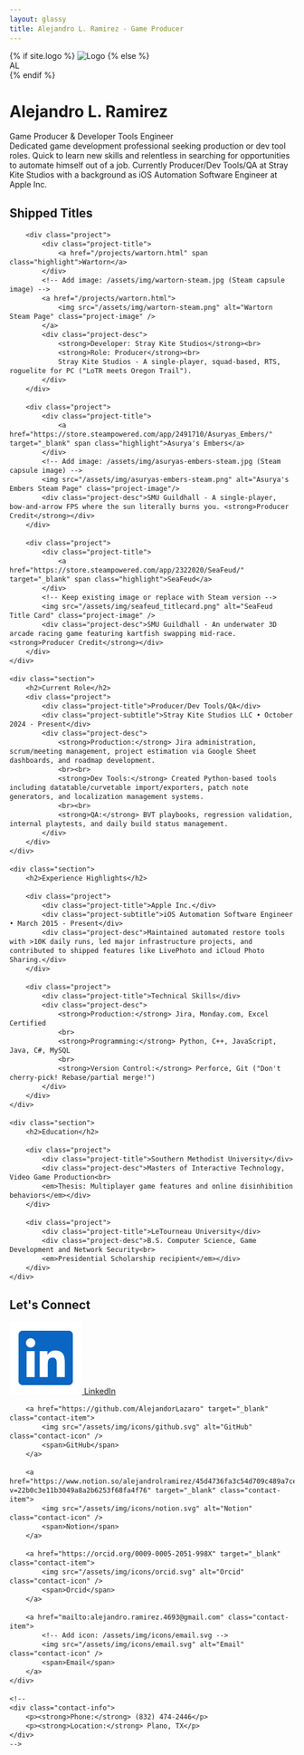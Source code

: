 ```yaml
---
layout: glassy
title: Alejandro L. Ramirez - Game Producer
---
```


<div class="hero">
    {% if site.logo %}
    <img src="{{ site.logo | relative_url }}" alt="Logo" class="profile-img-actual" />
    {% else %}
    <div class="profile-img">AL</div>
    {% endif %}
    <h1>Alejandro L. Ramirez</h1>
    <div class="title">Game Producer & Developer Tools Engineer</div>
    <div class="bio">
        Dedicated game development professional seeking production or dev tool roles. Quick to learn new skills and relentless in searching for opportunities to <span class="highlight">automate himself out of a job</span>. Currently Producer/Dev Tools/QA at Stray Kite Studios with a background as iOS Automation Software Engineer at Apple Inc.
    </div>
</div>

<div class="sections">
    <div class="section">
        <h2>Shipped Titles</h2>

        <div class="project">
            <div class="project-title">
                <a href="/projects/wartorn.html" span class="highlight">Wartorn</a>
            </div>
            <!-- Add image: /assets/img/wartorn-steam.jpg (Steam capsule image) -->
            <a href="/projects/wartorn.html">
                <img src="/assets/img/wartorn-steam.png" alt="Wartorn Steam Page" class="project-image" />
            </a>
            <div class="project-desc">
                <strong>Developer: Stray Kite Studios</strong><br>
                <strong>Role: Producer</strong><br>
                Stray Kite Studios - A single-player, squad-based, RTS, roguelite for PC ("LoTR meets Oregon Trail").
            </div>
        </div>

        <div class="project">
            <div class="project-title">
                <a href="https://store.steampowered.com/app/2491710/Asuryas_Embers/" target="_blank" span class="highlight">Asurya's Embers</a>
            </div>
            <!-- Add image: /assets/img/asuryas-embers-steam.jpg (Steam capsule image) -->
            <img src="/assets/img/asuryas-embers-steam.png" alt="Asurya's Embers Steam Page" class="project-image"/>
            <div class="project-desc">SMU Guildhall - A single-player, bow-and-arrow FPS where the sun literally burns you. <strong>Producer Credit</strong></div>
        </div>

        <div class="project">
            <div class="project-title">
                <a href="https://store.steampowered.com/app/2322020/SeaFeud/" target="_blank" span class="highlight">SeaFeud</a>
            </div>
            <!-- Keep existing image or replace with Steam version -->
            <img src="/assets/img/seafeud_titlecard.png" alt="SeaFeud Title Card" class="project-image" />
            <div class="project-desc">SMU Guildhall - An underwater 3D arcade racing game featuring kartfish swapping mid-race. <strong>Producer Credit</strong></div>
        </div>
    </div>

    <div class="section">
        <h2>Current Role</h2>
        <div class="project">
            <div class="project-title">Producer/Dev Tools/QA</div>
            <div class="project-subtitle">Stray Kite Studios LLC • October 2024 - Present</div>
            <div class="project-desc">
                <strong>Production:</strong> Jira administration, scrum/meeting management, project estimation via Google Sheet dashboards, and roadmap development.
                <br><br>
                <strong>Dev Tools:</strong> Created Python-based tools including datatable/curvetable import/exporters, patch note generators, and localization management systems.
                <br><br>
                <strong>QA:</strong> BVT playbooks, regression validation, internal playtests, and daily build status management.
            </div>
        </div>
    </div>

    <div class="section">
        <h2>Experience Highlights</h2>

        <div class="project">
            <div class="project-title">Apple Inc.</div>
            <div class="project-subtitle">iOS Automation Software Engineer • March 2015 - Present</div>
            <div class="project-desc">Maintained automated restore tools with >10K daily runs, led major infrastructure projects, and contributed to shipped features like LivePhoto and iCloud Photo Sharing.</div>
        </div>

        <div class="project">
            <div class="project-title">Technical Skills</div>
            <div class="project-desc">
                <strong>Production:</strong> Jira, Monday.com, Excel Certified
                <br>
                <strong>Programming:</strong> Python, C++, JavaScript, Java, C#, MySQL
                <br>
                <strong>Version Control:</strong> Perforce, Git ("Don't cherry-pick! Rebase/partial merge!")
            </div>
        </div>
    </div>

    <div class="section">
        <h2>Education</h2>

        <div class="project">
            <div class="project-title">Southern Methodist University</div>
            <div class="project-desc">Masters of Interactive Technology, Video Game Production<br>
            <em>Thesis: Multiplayer game features and online disinhibition behaviors</em></div>
        </div>

        <div class="project">
            <div class="project-title">LeTourneau University</div>
            <div class="project-desc">B.S. Computer Science, Game Development and Network Security<br>
            <em>Presidential Scholarship recipient</em></div>
        </div>
    </div>
</div>

<div class="social-contact">
    <h2>Let's Connect</h2>
    <div class="contact-grid">
        <a href="https://linkedin.com/in/alramirez" target="_blank" class="contact-item">
            <img src="/assets/img/icons/linkedin.svg" alt="LinkedIn" class="contact-icon" />
            <span>LinkedIn</span>
        </a>

        <a href="https://github.com/AlejandorLazaro" target="_blank" class="contact-item">
            <img src="/assets/img/icons/github.svg" alt="GitHub" class="contact-icon" />
            <span>GitHub</span>
        </a>

        <a href="https://www.notion.so/alejandrolramirez/45d4736fa3c54d709c489a7ceb7747a2?v=22b0c3e11b3049a8a2b6253f68fa4f76" target="_blank" class="contact-item">
            <img src="/assets/img/icons/notion.svg" alt="Notion" class="contact-icon" />
            <span>Notion</span>
        </a>

        <a href="https://orcid.org/0009-0005-2051-998X" target="_blank" class="contact-item">
            <img src="/assets/img/icons/orcid.svg" alt="Orcid" class="contact-icon" />
            <span>Orcid</span>
        </a>

        <a href="mailto:alejandro.ramirez.4693@gmail.com" class="contact-item">
            <!-- Add icon: /assets/img/icons/email.svg -->
            <img src="/assets/img/icons/email.svg" alt="Email" class="contact-icon" />
            <span>Email</span>
        </a>
    </div>

    <!--
    <div class="contact-info">
        <p><strong>Phone:</strong> (832) 474-2446</p>
        <p><strong>Location:</strong> Plano, TX</p>
    </div>
    -->
</div>